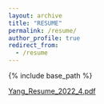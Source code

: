 ```yaml
---
layout: archive
title: "RESUME"
permalink: /resume/
author_profile: true
redirect_from:
  - /resume
---
```


{% include base_path %}



 [Yang_Resume_2022_4.pdf](./Yang_Resume_2022_4.pdf) 
